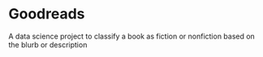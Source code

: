 # Goodreads
A data science project to classify a book as fiction or nonfiction based on the blurb or description
